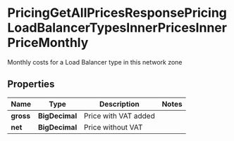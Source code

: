 

# PricingGetAllPricesResponsePricingLoadBalancerTypesInnerPricesInnerPriceMonthly

Monthly costs for a Load Balancer type in this network zone

## Properties

| Name | Type | Description | Notes |
|------------ | ------------- | ------------- | -------------|
|**gross** | **BigDecimal** | Price with VAT added |  |
|**net** | **BigDecimal** | Price without VAT |  |




